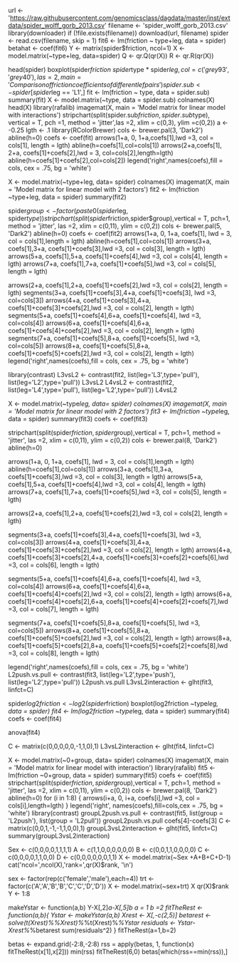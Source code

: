 url <- 'https://raw.githubusercontent.com/genomicsclass/dagdata/master/inst/extdata/spider_wolff_gorb_2013.csv'
filename <- 'spider_wolff_gorb_2013.csv'
library(downloader)
if (!file.exists(filename)) download(url, filename)
spider <- read.csv(filename, skip = 1)
fit6 <- lm(friction ~ type+leg, data = spider)
betahat <- coef(fit6)
Y <- matrix(spider$friction, ncol=1)
X <- model.matrix(~type+leg, data=spider)
Q <- qr.Q(qr(X)) 
R <- qr.R(qr(X)) 



head(spider)
boxplot(spider$friction ~ spider$type * spider$leg, col = c('grey93','grey40'),las =2, main = 'Comparison of friction coefficients of different lef pairs')
spider.sub <- spider[spider$leg == 'L1',]
fit <- lm(friction ~ type, data = spider.sub)
summary(fit)
X <- model.matrix(~type, data = spider.sub)
colnames(X)
head(X)
library(rafalib)
imagemat(X, main = 'Model matrix for linear model with interactions')
stripchart(split(spider.sub$friction, spider.sub$type), vertical = T, pch =1, method = 'jitter',las =2, xlim = c(0,3), ylim =c(0,2))
a <- -0.25
lgth <- .1
library(RColorBrewer)
cols <- brewer.pal(3, 'Dark2')
abline(h=0)
coefs <- coef(fit)
arrows(1+a, 0, 1+a,coefs[1],lwd =3, col = cols[1], length = lgth)
abline(h=coefs[1],col=cols[1])
arrows(2+a,coefs[1], 2+a, coefs[1]+coefs[2],lwd = 3, col=cols[2],length=lgth)
abline(h=coefs[1]+coefs[2],col=cols[2])
legend('right',names(coefs),fill = cols, cex = .75, bg = 'white')


X <- model.matrix(~type+leg, data= spider)
colnames(X)
imagemat(X, main = 'Model matrix for linear model with 2 factors')
fit2 <- lm(friction ~type+leg, data = spider)
summary(fit2)

spider$group <- factor(paste0(spider$leg, spider$type))
stripchart(split(spider$friction,spider$group),vertical = T, pch=1, method = 'jitter', las =2, xlim = c(0,11), ylim = c(0,2))
cols <- brewer.pal(5, 'Dark2')
abline(h=0)
coefs <- coef(fit2)
arrows(1+a, 0, 1+a, coefs[1], lwd = 3, col = cols[1],length = lgth)
abline(h=coefs[1],col=cols[1])
arrows(3+a, coefs[1],3+a, coefs[1]+coefs[3],lwd =3, col = cols[3], length = lgth)
arrows(5+a, coefs[1],5+a, coefs[1]+coefs[4],lwd =3, col = cols[4], length = lgth)
arrows(7+a, coefs[1],7+a, coefs[1]+coefs[5],lwd =3, col = cols[5], length = lgth)

arrows(2+a, coefs[1],2+a, coefs[1]+coefs[2],lwd =3, col = cols[2], length = lgth)
segments(3+a, coefs[1]+coefs[3],4+a, coefs[1]+coefs[3], lwd =3, col=cols[3])
arrows(4+a, coefs[1]+coefs[3],4+a, coefs[1]+coefs[3]+coefs[2],lwd =3, col = cols[2], length = lgth)
segments(5+a, coefs[1]+coefs[4],6+a, coefs[1]+coefs[4], lwd =3, col=cols[4])
arrows(6+a, coefs[1]+coefs[4],6+a, coefs[1]+coefs[4]+coefs[2],lwd =3, col = cols[2], length = lgth)
segments(7+a, coefs[1]+coefs[5],8+a, coefs[1]+coefs[5], lwd =3, col=cols[5])
arrows(8+a, coefs[1]+coefs[5],8+a, coefs[1]+coefs[5]+coefs[2],lwd =3, col = cols[2], length = lgth)
legend('right',names(coefs),fill = cols, cex = .75, bg = 'white')

library(contrast)
L3vsL2 <- contrast(fit2, list(leg='L3',type='pull'), list(leg='L2',type='pull'))
L3vsL2
L4vsL2 <- contrast(fit2, list(leg='L4',type='pull'), list(leg='L2',type='pull'))
L4vsL2



X <- model.matrix(~type*leg, data= spider)
colnames(X)
imagemat(X, main = 'Model matrix for linear model with 2 factors')
fit3 <- lm(friction ~type*leg, data = spider)
summary(fit3)
coefs <- coef(fit3)

stripchart(split(spider$friction,spider$group),vertical = T, pch=1, method = 'jitter', las =2, xlim = c(0,11), ylim = c(0,2))
cols <- brewer.pal(8, 'Dark2')
abline(h=0)

arrows(1+a, 0, 1+a, coefs[1], lwd = 3, col = cols[1],length = lgth)
abline(h=coefs[1],col=cols[1])
arrows(3+a, coefs[1],3+a, coefs[1]+coefs[3],lwd =3, col = cols[3], length = lgth)
arrows(5+a, coefs[1],5+a, coefs[1]+coefs[4],lwd =3, col = cols[4], length = lgth)
arrows(7+a, coefs[1],7+a, coefs[1]+coefs[5],lwd =3, col = cols[5], length = lgth)

arrows(2+a, coefs[1],2+a, coefs[1]+coefs[2],lwd =3, col = cols[2], length = lgth)

segments(3+a, coefs[1]+coefs[3],4+a, coefs[1]+coefs[3], lwd =3, col=cols[3])
arrows(4+a, coefs[1]+coefs[3],4+a, coefs[1]+coefs[3]+coefs[2],lwd =3, col = cols[2], length = lgth)
arrows(4+a, coefs[1]+coefs[3]+coefs[2],4+a, coefs[1]+coefs[3]+coefs[2]+coefs[6],lwd =3, col = cols[6], length = lgth)

segments(5+a, coefs[1]+coefs[4],6+a, coefs[1]+coefs[4], lwd =3, col=cols[4])
arrows(6+a, coefs[1]+coefs[4],6+a, coefs[1]+coefs[4]+coefs[2],lwd =3, col = cols[2], length = lgth)
arrows(6+a, coefs[1]+coefs[4]+coefs[2],6+a, coefs[1]+coefs[4]+coefs[2]+coefs[7],lwd =3, col = cols[7], length = lgth)

segments(7+a, coefs[1]+coefs[5],8+a, coefs[1]+coefs[5], lwd =3, col=cols[5])
arrows(8+a, coefs[1]+coefs[5],8+a, coefs[1]+coefs[5]+coefs[2],lwd =3, col = cols[2], length = lgth)
arrows(8+a, coefs[1]+coefs[5]+coefs[2],8+a, coefs[1]+coefs[5]+coefs[2]+coefs[8],lwd =3, col = cols[8], length = lgth)

legend('right',names(coefs),fill = cols, cex = .75, bg = 'white')
L2push.vs.pull <- contrast(fit3, 
                           list(leg='L2',type='push'), 
                           list(leg='L2',type='pull'))
L2push.vs.pull
L3vsL2interaction <- glht(fit3, linfct=C)

spider$log2friction <- log2(spider$friction)
boxplot(log2friction ~type*leg, data = spider)
fit4 <- lm(log2friction ~type*leg, data = spider)
summary(fit4)
coefs <- coef(fit4)

anova(fit4)

C <- matrix(c(0,0,0,0,0,-1,1,0),1)
L3vsL2interaction <- glht(fit4, linfct=C)


X <- model.matrix(~0+group, data= spider)
colnames(X)
imagemat(X, main = 'Model matrix for linear model with interaction')
library(rafalib)
fit5 <- lm(friction ~0+group, data = spider)
summary(fit5)
coefs <- coef(fit5)
stripchart(split(spider$friction,spider$group),vertical = T, pch=1, method = 'jitter', las =2, xlim = c(0,11), ylim = c(0,2))
cols <- brewer.pal(8, 'Dark2')
abline(h=0)
for (i in 1:8) {
  arrows(i+a, 0, i+a, coefs[i],lwd =3, col = cols[i],length=lgth)
}
legend('right', names(coefs),fill=cols,cex = .75, bg = 'white')
library(contrast)
groupL2push.vs.pull <- contrast(fit5, list(group = 'L2push'), list(group = 'L2pull'))
groupL2push.vs.pull
coefs[4]-coefs[3]
C <- matrix(c(0,0,1,-1,-1,1,0,0),1)
groupL3vsL2interaction <- glht(fit5, linfct=C)
summary(groupL3vsL2interaction)


Sex <- c(0,0,0,0,1,1,1,1)
A <- c(1,1,0,0,0,0,0,0)
B <- c(0,0,1,1,0,0,0,0)
C <- c(0,0,0,0,1,1,0,0)
D <- c(0,0,0,0,0,0,1,1)
X <- model.matrix(~Sex +A+B+C+D-1)
cat('ncol=',ncol(X),'rank=',qr(X)$rank, '\n')

sex <- factor(rep(c('female','male'),each=4))
trt <- factor(c('A','A','B','B','C','C','D','D'))
X <- model.matrix(~sex+trt)
X
qr(X)$rank
Y <- 1:8


makeYstar <- function(a,b) Y-X[,2]*a-X[,5]*b
a = 1
b =2
fitTheRest <- function(a,b){
  Ystar <- makeYstar(a,b)
  Xrest <- X[,-c(2,5)]
  betarest <- solve(t(Xrest)%*%Xrest)%*%t(Xrest)%*%Ystar
  residuals <- Ystar-Xrest%*%betarest
  sum(residuals^2)
}
fitTheRest(a=1,b=2)

betas <- expand.grid(-2:8,-2:8)
rss = apply(betas, 1, function(x) fitTheRest(x[1],x[2]))
min(rss)
fitTheRest(6,0) 
betas[which(rss==min(rss)),]
